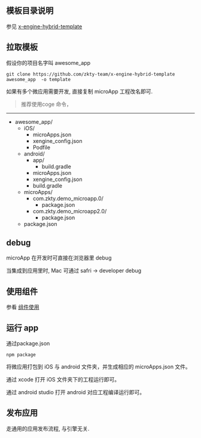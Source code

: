 ## 模板目录说明
参见 [x-engine-hybrid-template](./docs/versionlize/模板管理.md#x-engine-hybrid-template)

## 拉取模板

假设你的项目名字叫 awesome_app

```
git clone https://github.com/zkty-team/x-engine-hybrid-template awesome_app  -o template
```
如果有多个微应用需要开发, 直接复制 microApp 工程改名即可.

>  推荐使用coge 命令，



---
- awesome_app/
  - iOS/
    - microApps.json
    - xengine_config.json
    - Podfile
  - android/
    - app/
        - build.gradle
    - microApps.json
    - xengine_config.json
    - build.gradle
  - microApps/
    - com.zkty.demo_microapp.0/
      - package.json
    - com.zkty.demo_microapp2.0/
      - package.json
  - package.json





## debug

microApp 在开发时可直接在浏览器里 debug 

当集成到应用里时, Mac 可通过 safri -> developer debug

## 使用组件
参看   [组件使用](./docs/modules/组件-使用.md)

  
## 运行 app

通过package.json

```
npm package 
```

将微应用打包到 iOS 与 android 文件夹，并生成相应的 microApps.json 文件。

通过 xcode 打开 iOS 文件夹下的工程运行即可。

通过 android studio 打开 android 对应工程编译运行即可。



## 发布应用

走通用的应用发布流程, 与引擎无关.
